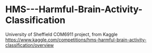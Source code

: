# HMS---Harmful-Brain-Activity-Classification
University of Sheffield COM6911 project, from Kaggle https://www.kaggle.com/competitions/hms-harmful-brain-activity-classification/overview
